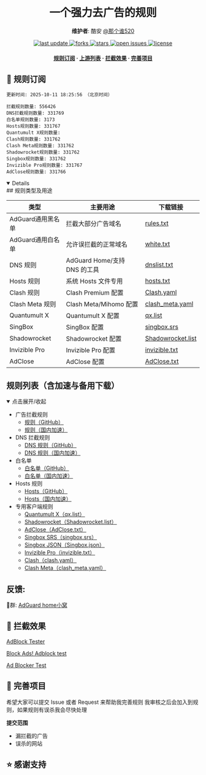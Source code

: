 <div align="center">
<h1 align="center"><br>一个强力去广告的规则</h1>

  **维护者**: 酷安 [@那个谁520](http://www.coolapk.com/u/23966654)
<p>
  <a href="https://github.com/QSDR2s1d/ad_rules">
    <img src="https://img.shields.io/github/last-commit/QSDR2s1d/ad_rules?style=flat-square" alt="last update" />
  </a>
  <a href="https://github.com/QSDR2s1d/ad_rules">
    <img src="https://img.shields.io/github/forks/QSDR2s1d/ad_rules?style=flat-square" alt="forks" />
  </a>
  <a href="https://github.com/QSDR2s1d/ad_rules">
    <img src="https://img.shields.io/github/stars/QSDR2s1d/ad_rules?style=flat-square" alt="stars" />
  </a>
  <a href="https://github.com/QSDR2s1d/ad_rules/issues/">
    <img src="https://img.shields.io/github/issues/QSDR2s1d/ad_rules?style=flat-square" alt="open issues" />
  </a>
  <a href="https://github.com/QSDR2s1d/ad_rules">
    <img src="https://img.shields.io/github/license/QSDR2s1d/ad_rules?style=flat-square" alt="license" />
  </a>
</p>

<h4>
    <a href="#a">规则订阅</a>
  <span> · </span>
    <a href="#b">上游列表</a>
  <span> · </span>
    <a href="#c">拦截效果</a>
  <span> · </span>
    <a href="#d">完善项目</a>
  </h4>

</div>


<h2 id="a">🎯 规则订阅</h2>

```
更新时间: 2025-10-11 18:25:56 （北京时间） 

拦截规则数量: 556426 
DNS拦截规则数量: 331769 
白名单规则数量: 3173 
Hosts规则数量: 331767 
Quantumult X规则数量:  
Clash规则数量: 331762 
Clash Meta规则数量: 331762 
Shadowrocket规则数量: 331762 
Singbox规则数量: 331762 
Invizible Pro规则数量: 331767 
AdClose规则数量: 331766 
```

<details open>
## 规则类型及用途

| 类型             | 主要用途                       | 下载链接                                                                            |
|------------------|------------------------------|-------------------------------------------------------------------------------------|
| AdGuard通用黑名单       | 拦截大部分广告域名             | [rules.txt](https://raw.githubusercontent.com/QSDR2s1d/ad_rules/refs/heads/master/rules.txt)     |
| AdGuard通用白名单       | 允许误拦截的正常域名           | [white.txt](https://raw.githubusercontent.com/QSDR2s1d/ad_rules/refs/heads/master/allow.txt)     |
| DNS 规则         | AdGuard Home/支持 DNS 的工具   | [dnslist.txt](https://raw.githubusercontent.com/QSDR2s1d/ad_rules/master/dns.txt)   |
| Hosts 规则       | 系统 Hosts 文件专用            | [hosts.txt](https://raw.githubusercontent.com/QSDR2s1d/ad_rules/master/hosts.txt)       |
| Clash 规则       | Clash Premium 配置             | [Clash.yaml](https://raw.githubusercontent.com/QSDR2s1d/ad_rules/master/clash.yaml) |
| Clash Meta 规则  | Clash Meta/Mihomo 配置         | [clash_meta.yaml](https://raw.githubusercontent.com/QSDR2s1d/ad_rules/master/clash_meta.yaml) |
| Quantumult X     | Quantumult X 配置              | [qx.list](https://raw.githubusercontent.com/QSDR2s1d/ad_rules/master/qx.list)           |
| SingBox          | SingBox 配置                   | [singbox.srs](https://raw.githubusercontent.com/QSDR2s1d/ad_rules/master/singbox.srs)   |
| Shadowrocket     | Shadowrocket 配置              | [Shadowrocket.list](https://raw.githubusercontent.com/QSDR2s1d/ad_rules/master/Shadowrocket.list) |
| Invizible Pro    | Invizible Pro 配置             | [invizible.txt](https://raw.githubusercontent.com/QSDR2s1d/ad_rules/master/invizible.txt) |
| AdClose          | AdClose 配置                   | [AdClose.txt](https://raw.githubusercontent.com/QSDR2s1d/ad_rules/master/AdClose.txt)   |


## 规则列表（含加速与备用下载）

<details open>
<summary>点击展开/收起</summary>

- 广告拦截规则  
  - [规则（GitHub）](https://raw.githubusercontent.com/QSDR2s1d/ad_rules/master/rules.txt)
  - [规则（国内加速）](https://ghproxy.net/https://raw.githubusercontent.com/QSDR2s1d/ad_rules/master/rules.txt)
- DNS 拦截规则  
  - [DNS 规则（GitHub）](https://raw.githubusercontent.com/QSDR2s1d/ad_rules/master/dns.txt)
  - [DNS 规则（国内加速）](https://ghp.ci/https://raw.githubusercontent.com/QSDR2s1d/ad_rules/master/dns.txt)
- 白名单  
  - [白名单（GitHub）](https://raw.githubusercontent.com/QSDR2s1d/ad_rules/master/allow.txt)
  - [白名单（国内加速）](https://ghp.ci/https://raw.githubusercontent.com/QSDR2s1d/ad_rules/master/allow.txt)
- Hosts 规则  
  - [Hosts（GitHub）](https://raw.githubusercontent.com/QSDR2s1d/ad_rules/master/hosts.txt)
  - [Hosts（国内加速）](https://ghproxy.net/https://raw.githubusercontent.com/QSDR2s1d/ad_rules/master/hosts.txt)
- 专用客户端规则  
  - [Quantumult X（qx.list）](https://raw.githubusercontent.com/QSDR2s1d/ad_rules/master/qx.list)
  - [Shadowrocket（Shadowrocket.list）](https://raw.githubusercontent.com/QSDR2s1d/ad_rules/master/Shadowrocket.list)
  - [AdClose（AdClose.txt）](https://raw.githubusercontent.com/QSDR2s1d/ad_rules/master/AdClose.txt)
  - [Singbox SRS（singbox.srs）](https://raw.githubusercontent.com/QSDR2s1d/ad_rules/master/singbox.srs)
  - [Singbox JSON（Singbox.json）](https://raw.githubusercontent.com/QSDR2s1d/ad_rules/master/Singbox.json)
  - [Invizible Pro（invizible.txt）](https://raw.githubusercontent.com/QSDR2s1d/ad_rules/master/invizible.txt)
  - [Clash（clash.yaml）](https://raw.githubusercontent.com/QSDR2s1d/ad_rules/master/clash.yaml)
  - [Clash Meta（clash_meta.yaml）](https://raw.githubusercontent.com/QSDR2s1d/ad_rules/master/clash_meta.yaml)

</details>

##  反馈: 
🐧群: [AdGuard home小窝](https://qm.qq.com/q/bRFsKddXq0) 


<h2 id="c">🚫 拦截效果</h2>

[AdBlock Tester](https://adblock-tester.com)

[Block Ads! Adblock test](https://blockads.fivefilters.org/)

[Ad Blocker Test](https://d3ward.github.io/toolz/adblock.html)

<h2 id="d">💬 完善项目</h2>

希望大家可以提交 Issue 或者 Request 来帮助我完善规则 我审核之后会加入到规则，如果规则有误杀我会尽快处理

**提交范围**

- 漏拦截的广告
- 误杀的网站

## ⭐ 感谢支持



